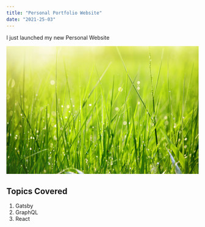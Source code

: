 ```yaml
---
title: "Personal Portfolio Website"
date: "2021-25-03"
---
```


I just launched my new Personal Website

![Picture of Grass](./grasspic.jpg)

## Topics Covered

1. Gatsby
2. GraphQL
3. React